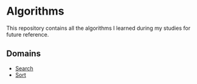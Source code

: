 # Algorithms

This repository contains all the algorithms I learned during my studies for future reference.

## Domains

- [Search](src/search/)
- [Sort](src/sort/)
